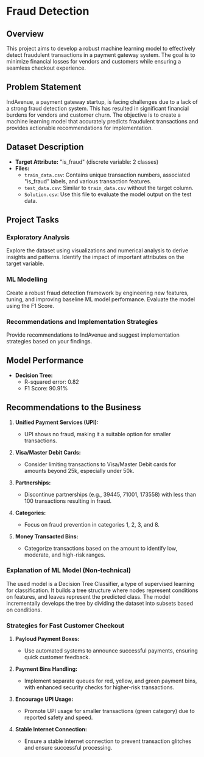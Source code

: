 # Fraud Detection

## Overview

This project aims to develop a robust machine learning model to effectively detect fraudulent transactions in a payment gateway system. The goal is to minimize financial losses for vendors and customers while ensuring a seamless checkout experience.

## Problem Statement

IndAvenue, a payment gateway startup, is facing challenges due to a lack of a strong fraud detection system. This has resulted in significant financial burdens for vendors and customer churn. The objective is to create a machine learning model that accurately predicts fraudulent transactions and provides actionable recommendations for implementation.

## Dataset Description

- **Target Attribute:** "is_fraud" (discrete variable: 2 classes)
- **Files:**
  - `train_data.csv`: Contains unique transaction numbers, associated "is_fraud" labels, and various transaction features.
  - `test_data.csv`: Similar to `train_data.csv` without the target column.
  - `Solution.csv`: Use this file to evaluate the model output on the test data.

## Project Tasks

### Exploratory Analysis

Explore the dataset using visualizations and numerical analysis to derive insights and patterns. Identify the impact of important attributes on the target variable.

### ML Modelling

Create a robust fraud detection framework by engineering new features, tuning, and improving baseline ML model performance. Evaluate the model using the F1 Score.

### Recommendations and Implementation Strategies

Provide recommendations to IndAvenue and suggest implementation strategies based on your findings.

## Model Performance

- **Decision Tree:**
  - R-squared error: 0.82
  - F1 Score: 90.91%

## Recommendations to the Business

1. **Unified Payment Services (UPI):**
   - UPI shows no fraud, making it a suitable option for smaller transactions.

2. **Visa/Master Debit Cards:**
   - Consider limiting transactions to Visa/Master Debit cards for amounts beyond 25k, especially under 50k.

3. **Partnerships:**
   - Discontinue partnerships (e.g., 39445, 71001, 173558) with less than 100 transactions resulting in fraud.

4. **Categories:**
   - Focus on fraud prevention in categories 1, 2, 3, and 8.

5. **Money Transacted Bins:**
   - Categorize transactions based on the amount to identify low, moderate, and high-risk ranges.


### Explanation of ML Model (Non-technical)

The used model is a Decision Tree Classifier, a type of supervised learning for classification. It builds a tree structure where nodes represent conditions on features, and leaves represent the predicted class. The model incrementally develops the tree by dividing the dataset into subsets based on conditions.

### Strategies for Fast Customer Checkout

1. **Payloud Payment Boxes:**
   - Use automated systems to announce successful payments, ensuring quick customer feedback.

2. **Payment Bins Handling:**
   - Implement separate queues for red, yellow, and green payment bins, with enhanced security checks for higher-risk transactions.

3. **Encourage UPI Usage:**
   - Promote UPI usage for smaller transactions (green category) due to reported safety and speed.

4. **Stable Internet Connection:**
   - Ensure a stable internet connection to prevent transaction glitches and ensure successful processing.

